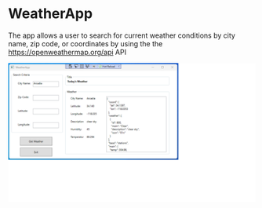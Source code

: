 # WeatherApp
The app allows a user to search for current weather conditions by city name, zip code, or coordinates
by using the the https://openweathermap.org/api API

![alt text](https://github.com/jinghui-chen/WeatherApp/blob/main/Images/WeatherApp.png?raw=true)

